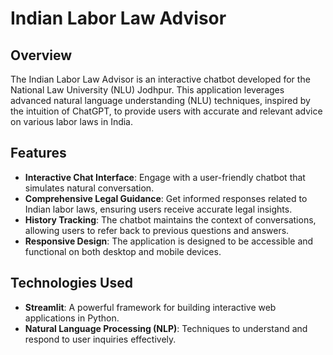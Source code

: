 # Indian Labor Law Advisor

## Overview

The Indian Labor Law Advisor is an interactive chatbot developed for the National Law University (NLU) Jodhpur. This application leverages advanced natural language understanding (NLU) techniques, inspired by the intuition of ChatGPT, to provide users with accurate and relevant advice on various labor laws in India.

## Features

- **Interactive Chat Interface**: Engage with a user-friendly chatbot that simulates natural conversation.
- **Comprehensive Legal Guidance**: Get informed responses related to Indian labor laws, ensuring users receive accurate legal insights.
- **History Tracking**: The chatbot maintains the context of conversations, allowing users to refer back to previous questions and answers.
- **Responsive Design**: The application is designed to be accessible and functional on both desktop and mobile devices.

## Technologies Used

- **Streamlit**: A powerful framework for building interactive web applications in Python.
- **Natural Language Processing (NLP)**: Techniques to understand and respond to user inquiries effectively.
